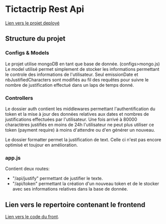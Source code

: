# Tictactrip Rest Api

[Lien vers le projet deployé](https://tictactrip-client.vercel.app/)

## Structure du projet

### Configs & Models

Le projet utilise mongoDB en tant que base de donnée. (configs>mongo.js)
Le model utilisé permet simplement de stocker les informations permettant le controle des informations de l'utilisateur. Seul emissionDate et nbJustifiedCharacters sont modifiés au fil des requêtes pour suivre le nombre de justification effectué dans un laps de temps donné.

### Controllers

Le dossier auth contient les middlewares permettant l'authentification du token et la mise à jour des données relatives aux dates et nombres de justifications effectuées par l'utilisateur.
Une fois arrivé à 80000 charactères justifiés en moins de 24h l'utilisateur ne peut plus utiliser ce token (payment require) à moins d'attendre ou d'en générer un nouveau.

Le dossier formatter permet la justification de text. Celle ci n'est pas encore optimisé et toujour en amélioration.

### app.js

Contient deux routes:

- "/api/justify" permettant de justifier le texte.
- "/api/token" permettant la création d'un nouveau token et de le stocker avec ses informations relatives dans la base de donnée.

## Lien vers le repertoire contenant le frontend

[Lien vers le code du front](https://github.com/HugoLansade/tictactrip-client).
